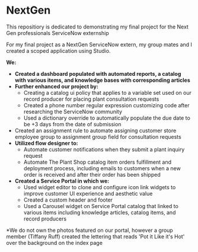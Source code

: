 # NextGen
This repositiory is dedicated to demonstrating my final project for the Next Gen professionals ServiceNow externship
 

For my final project as a NextGen ServiceNow extern, my group mates and I created a scoped application using Studio. 

<strong>We:</strong>
- <strong>Created a dashboard populated with automated reports, a catalog with various items, and knowledge bases with corresponding articles</strong>
- <strong>Further enhanced our project by:</strong>
    -  Creating a catalog ui policy that applies to a variable set used on our record producer for placing plant consultation requests
    - Created a phone number regular expression customizing code after researching the ServiceNow community
    - Used a dictionary override to automatically populate the due date to be +3 days from the date of submission
- Created an assignment rule to automate assigning customer store employee group to assignment group field for consultation requests
- <strong>Utilized flow designer to: </strong>
    - Automate customer notifications when they submit a plant inquiry request 
    - Automate The Plant Shop catalog item orders fulfillment and deployment process, including emails to customers when a new order is received and after their order has been shipped
- <strong> Created a Service Portal in which we:</strong> 
    - Used widget editor to clone and configure icon link widgets to improve customer UI experience and aesthetic value
    - Created a custom header and footer 
    - Used a Carousel widget on Service Portal catalog that linked to various items including knowledge articles, catalog items, and record producers


*We do not own the photos featured on our portal, however a group member (Tiffany Ruff) created the lettering that reads 'Pot it Like it's Hot' over the background on the index page

